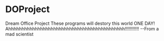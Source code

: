 # DOProject
Dream Office Project
These programs will destory this world ONE DAY!
Ahhhhhhhhhhhhhhhhhhhhhhhhhhhhhhhhhhhhhhhhhhhh!!!!!!!!!!!
--From a mad scientist
